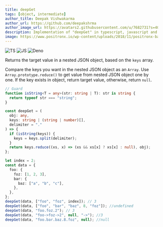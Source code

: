 ```yaml
---
title: deepGet
tags: [object, intermediate]
author_title: Deepak Vishwakarma
author_url: https://github.com/deepakshrma
author_image_url: https://avatars2.githubusercontent.com/u/7682731?s=400
description: Implementation of "deepGet" in typescript, javascript and deno.
image: https://www.positronx.io/wp-content/uploads/2018/11/positronx-banner-1152-1.jpg
---
```


![TS](https://img.shields.io/badge/supports-typescript-blue.svg?style=flat-square)
![JS](https://img.shields.io/badge/supports-javascript-yellow.svg?style=flat-square)
![Deno](https://img.shields.io/badge/supports-deno-green.svg?style=flat-square)

Returns the target value in a nested JSON object, based on the `keys` array.

Compare the keys you want in the nested JSON object as an `Array`.
Use `Array.prototype.reduce()` to get value from nested JSON object one by one.
If the key exists in object, return target value, otherwise, return `null`.

```ts title="typescript"
// Guard
function isString<T = any>(str: string | T): str is string {
  return typeof str === "string";
}

const deepGet = (
  obj: any,
  keys: string | (string | number)[],
  delimiter = "."
) => {
  if (isString(keys)) {
    keys = keys.split(delimiter);
  }
  return keys.reduce((xs, x) => (xs && xs[x] ? xs[x] : null), obj);
};
```

```ts title="typescript"
let index = 2;
const data = {
  foo: {
    foz: [1, 2, 3],
    bar: {
      baz: ["a", "b", "c"],
    },
  },
};
deepGet(data, ["foo", "foz", index]); // 3
deepGet(data, ["foo", "bar", "baz", 8, "foz"]); //undefined
deepGet(data, "foo.foz.2"); // 3
deepGet(data, "foo->foz->2", null, "->"); //3
deepGet(data, "foo.bar.baz.8.foz", null); //null
```
